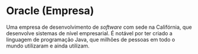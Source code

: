 # Oracle (Empresa)

Uma empresa de desenvolvimento de _software_ com sede na Califórnia, que desenvolve sistemas de nível empresarial. É notável por ter criado a linguagem de programação Java, que milhões de pessoas em todo o mundo utilizaram e ainda utilizam.
